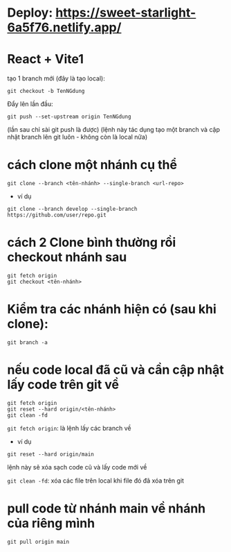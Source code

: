 # Deploy: https://sweet-starlight-6a5f76.netlify.app/

# React + Vite1

tạo 1 branch mới (đây là tạo local):

```
git checkout -b TenNGdung
```

Đẩy lên lần đầu:

```
git push --set-upstream origin TenNGdung
```

(lần sau chỉ sài git push là được)
(lệnh này tác dụng tạo một branch và cập nhật branch lên git luôn - không còn là local nữa)

# cách clone một nhánh cụ thể

```
git clone --branch <tên-nhánh> --single-branch <url-repo>
```

-   ví dụ

```
git clone --branch develop --single-branch https://github.com/user/repo.git
```

# cách 2 Clone bình thường rồi checkout nhánh sau

```
git fetch origin
git checkout <tên-nhánh>
```

# Kiểm tra các nhánh hiện có (sau khi clone):

```
git branch -a
```

# nếu code local đã cũ và cần cập nhật lấy code trên git về

```
git fetch origin
git reset --hard origin/<tên-nhánh>
git clean -fd
```

`git fetch origin`: là lệnh lấy các branch về

-   ví dụ

```
git reset --hard origin/main
```

lệnh này sẽ xóa sạch code cũ và lấy code mới về

`git clean -fd`: xóa các file trên local khi file đó đã xóa trên git

# pull code từ nhánh main về nhánh của riêng mình

```
git pull origin main
```
